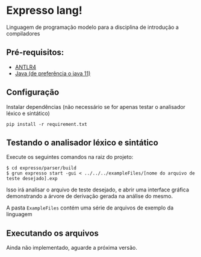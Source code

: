 # Expresso lang! 

Linguagem de programação modelo para a disciplina de introdução a compiladores

## Pré-requisitos:
- [ANTLR4](https://github.com/antlr/antlr4/blob/master/doc/getting-started.md)
- [Java (de preferência o java 11)](https://www.oracle.com/br/java/technologies/javase-jdk11-downloads.html)

## Configuração 

Instalar dependências (não necessário se for apenas testar o analisador léxico e sintático)
```shell
pip install -r requirement.txt
```

## Testando o analisador léxico e sintático
Execute os seguintes comandos na raiz do projeto:
```shell
$ cd expresso/parser/build
$ grun expresso start -gui < ../../../exampleFiles/[nome do arquivo de teste desejado].exp
```
Isso irá analisar o arquivo de teste desejado, e abrir uma interface gráfica demonstrando a árvore de derivação gerada na análise do mesmo.

A pasta `ExampleFiles` contém uma série de arquivos de exemplo da linguagem

## Executando os arquivos
Ainda não implementado, aguarde a próxima versão.
